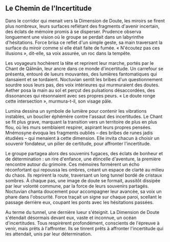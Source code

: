 ## Le Chemin de l'Incertitude

Dans le corridor qui menait vers la Dimension de Doute, les miroirs se firent plus nombreux, leurs surfaces reflétant des fragments d'avenir incertain, des éclats de mémoire promis à se disperser. Prudence observa longuement une vision où le groupe se perdait dans un labyrinthe d'hésitations. Force brisa ce reflet d'un simple geste, sa main traversant la surface du miroir comme si elle était faite de fumée. « N'écoutez pas ces illusions », dit-elle, sa voix assurée, un roc dans la tempête.

Les voyageurs hochèrent la tête et reprirent leur marche, portés par le Chant de Qālmān, leur ancre dans ce monde d'incertitude. Un carrefour se présenta, entouré de lueurs mouvantes, des lumières fantomatiques qui dansaient et se tordaient. Noctuvian sentit les bribes d'un questionnement sourdre sous leurs pas, des voix intérieures qui murmuraient des doutes. Aether posa la main au sol et perçut des pulsations désaccordées, des dissonances qui résonnaient avec ses propres peurs. « Le doute ronge cette intersection », murmura-t-il, son visage pâle.

Lumina dessina un symbole de lumière pour contenir les vibrations instables, un bouclier éphémère contre l'assaut des incertitudes. Le Chant se fit plus grave, marquant la transition vers un territoire de plus en plus flou, où les murs semblaient respirer, aspirant leurs propres pensées. Mnémosyne évoqua les fragments oubliés – des bribes de runes jadis étudiées – qui menaient à cette dimension. Elle invita chacun à choisir un souvenir fondateur, un pilier de certitude, pour affronter l'incertitude.

Le groupe partagea alors des souvenirs fugaces, des éclats de bonheur et de détermination : un rire d'enfance, une étincelle d'aventure, la première rencontre autour du grimoire. Ces mémoires formèrent un écho réconfortant qui repoussa les ombres, créant un espace de clarté au milieu du chaos. Ils reprirent la route, traversant un long tunnel bordé de cristaux sombres. À chaque pas, une image de doute se formait, aussitôt dissipée par leur volonté commune, par la force de leurs souvenirs partagés. Noctuvian chanta doucement pour accompagner leur avancée, sa voix un phare dans l'obscurité. Force traçait un signe sur chaque paroi, scellant le passage derrière eux, coupant les ponts avec les hésitations passées.

Au terme du tunnel, une dernière lueur s'éteignit. La Dimension de Doute s'étendait désormais devant eux, vaste et inconnue, un océan d'incertitudes. Tous respirèrent profondément, conscients de l'épreuve à venir, mais prêts à l'affronter. Ils se tinrent prêts à affronter l'incertitude qui les attendait, unis par leur détermination.